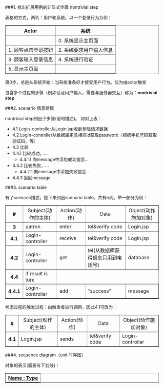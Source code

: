 ###1. 找出扩展用例的非显式步骤 nontrivial step

表格的方式，两列：用户和系统。以一个登录行为为例：

<table border="1" >
  <tr align="center">
    <th>Actor</th>
    <th>系统</th>
  </tr>
  <tr>
    <td> </td>
    <td>0. 系统显示主页面</td>
  </tr>
  <tr>
    <td>1. 顾客点击登录按钮</td>
    <td>2. 系统要求用户输入信息</td>
  </tr>
 <tr>
    <td>3. 顾客输入登录信息</td>
    <td>4. 系统进行验证</td>
  </tr>
  <tr>
    <td>5. 显示主页面</td>
    <td> </td>
  </tr>
</table>

第0步，总是从系统开始：当系统准备好才接受用户行为。应为由actor触发

包含多个过程的步骤（例如验证用户输入，需要与服务器交互）称为：**nontrivial step**

###2. scenario 情景建模

nontrivial step列出子步骤(语句描述)。
如对上表：

- 4.1 Login-controller从Login.jsp收到登陆请求数据
- 4.2 Login-controller从数据库更具相应id获取password（根据手机号码获取验证码，等）
- 4.3 比较
- 4.4.1 比较成功，...
	- 4.4.1.1 向message中添加成功信息...
- 4.4.2 比较失败，...
	- 4.4.2.1 向message中添加失败信息...
- 4.4.3 返回message

###3. scenario table

有了scenario描述，接下来列出scenario table。共有5列。举一部分为例：

<table border="1" >
  <tr align="center">
	<th>#</th>
	<td>Subject(动作的主体)</td>
	<td>Action(动作)</td>
	<td>Data</td>
	<td>Object(动作施加对象)</td>
  </tr>
  <tr>
    <th>3</th>
	<td>patron</td>
	<td>enter</td>
	<td>tel&verify code</td>
	<td>Login.jsp</td>
  </tr>
  <tr>
    <th>4.1</th>
	<td>Login-controller</td>
	<td>receive</td>
	<td>tel&verify code</td>
	<td>Login.jsp</td>
  </tr>
 <tr>
    <th>4.2</th>
	<td>Login-controller</td>
	<td>get</td>
	<td>tel(从数据库获得信息只用到电话号)</td>
	<td>database</td>
  </tr>
  <tr>
    <th>4.4</th>
	<td>if result is ture</td>
	
  </tr>
<tr>
    <th>4.4.1</th>
	<td>Login-controller</td>
	<td>add</td>
	<td>"success"</td>
	<td>message</td>
  </tr>
</table>

考虑过程的触发过程：由触发者进行调用，因此4.1可改为：

<table border="1" >
  <tr align="center">
	<th>#</th>
	<td>Subject(动作的主体)</td>
	<td>Action(动作)</td>
	<td>Data</td>
	<td>Object(动作施加对象)</td>
  </tr>
  
  <tr>
    <th>4.1</th>
	<td>Login.jsp</td>
	<td>sends</td>
	<td>tel&verify code</td>
	<td>Login-controller</td>
  </tr>
 
</table>

###4. sequence diagram（uml 时序图）

对象的表示(需要有下划线)：

<table border="1" >
  <tr align="center">
	<th><u>Name : Type</u></th>
	
  </tr>
</table>


